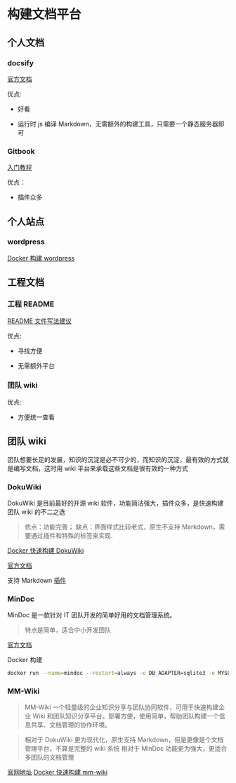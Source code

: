 # 构建文档平台

## 个人文档

### docsify

[官方文档](https://docsify.js.org/#/)

优点:

- 好看

- 运行时 js 编译 Markdown，无需额外的构建工具，只需要一个静态服务器即可

### Gitbook

[入门教程](https://chaolinye.github.io/2018/11/23/gitbook/)

优点：

- 插件众多

## 个人站点

### wordpress

[Docker 构建 wordpress](https://gitee.com/yechaolin/hello-docker/tree/master/wordpress)

## 工程文档

### 工程 README

[README 文件写法建议](../home/hello-readme)

优点:

- 寻找方便

- 无需额外平台

### 团队 wiki

优点:

- 方便统一查看

## 团队 wiki

团队想要长足的发展，知识的沉淀是必不可少的，而知识的沉淀，最有效的方式就是编写文档，这时用 wiki 平台来承载这些文档是很有效的一种方式

### DokuWiki

DokuWiki 是目前最好的开源 wiki 软件，功能简洁强大，插件众多，是快速构建团队 wiki 的不二之选

> 优点：功能完善；
> 缺点：界面样式比较老式，原生不支持 Markdown，需要通过插件和特殊的标签来实现.

[Docker 快速构建 DokuWiki](https://gitee.com/yechaolin/hello-docker/tree/master/dokuwiki)

[官方文档](https://www.dokuwiki.org/page#create_a_page)

支持 Markdown [插件](https://www.dokuwiki.org/plugin:mdpage?s[]=markdown)

### MinDoc

MinDoc 是一款针对 IT 团队开发的简单好用的文档管理系统。

> 特点是简单，适合中小开发团队

[官方文档](https://www.iminho.me/)

Docker 构建

```bash
docker run --name=mindoc --restart=always -e DB_ADAPTER=sqlite3 -e MYSQL_INSTANCE_NAME=./database/mindoc.db -e CACHE=true -e CACHE_PROVIDER=file -e ENABLE_EXPORT=true -p 8181:8181 -d registry.cn-hangzhou.aliyuncs.com/mindoc/mindoc:v0.12
```

### MM-Wiki

> MM-Wiki 一个轻量级的企业知识分享与团队协同软件，可用于快速构建企业 Wiki 和团队知识分享平台。部署方便，使用简单，帮助团队构建一个信息共享、文档管理的协作环境。

> 相对于 DokuWiki 更为现代化，原生支持 Markdown，但是更像是个文档管理平台，不算是完整的 wiki 系统
> 相对于 MinDoc 功能更为强大，更适合多团队的文档管理

[官网地址](https://github.com/phachon/mm-wiki)
[Docker 快速构建 mm-wiki](https://gitee.com/yechaolin/hello-docker/tree/master/mm-wiki)




